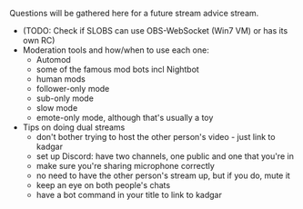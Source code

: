Questions will be gathered here for a future stream advice stream.

* (TODO: Check if SLOBS can use OBS-WebSocket (Win7 VM) or has its own RC)
* Moderation tools and how/when to use each one:
  - Automod
  - some of the famous mod bots incl Nightbot
  - human mods
  - follower-only mode
  - sub-only mode
  - slow mode
  - emote-only mode, although that's usually a toy
* Tips on doing dual streams
  - don't bother trying to host the other person's video - just link to kadgar
  - set up Discord: have two channels, one public and one that you're in
  - make sure you're sharing microphone correctly
  - no need to have the other person's stream up, but if you do, mute it
  - keep an eye on both people's chats
  - have a bot command in your title to link to kadgar
